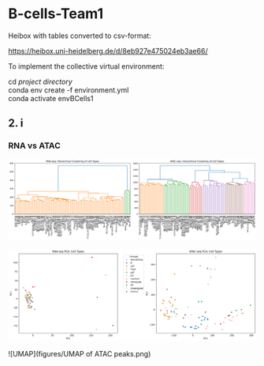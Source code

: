 # B-cells-Team1

Heibox with tables converted to csv-format: 

https://heibox.uni-heidelberg.de/d/8eb927e475024eb3ae66/

To implement the collective virtual environment: 

cd *project directory*\
conda env create -f environment.yml\
conda activate envBCells1

## 2. i

### RNA vs ATAC

![RNA vs ATAC dendrogramm](figures/dendrogramm_RNA_vs_ATAC.png)

![PCA-Plot](figures/PCA_RNA_vs_ATAC.png)

![UMAP](figures/UMAP of ATAC peaks.png)